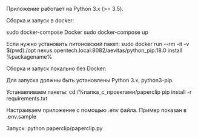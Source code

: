 Приложение работает на Python 3.x (>= 3.5).

Сборка и запуск в docker:

sudo docker-compose Docker
sudo docker-compose up

Если нужно установить питоновский пакет:
sudo docker run --rm -it -v $(pwd):/opt nexus.opentech.local:8082/aevitas/python_pip:18.0 install %packagename%

Сборка и запуск локально без Docker:

Для запуска должны быть установлены Python 3.x, python3-pip.

Устанавливаем пакеты:
cd /%папка_с_проектами/paperclip
pip install -r requirements.txt

Настраиваем приложение с помощью .env файла. Пример показан в .env.sample

Запуск:
python paperclip/paperclip.py
